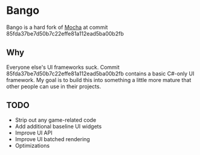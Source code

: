# Bango

Bango is a hard fork of [Mocha](https://github.com/mocha-engine/mocha/) at commit 85fda37be7d50b7c22effe81a112ead5ba00b2fb

## Why

Everyone else's UI frameworks suck.
Commit 85fda37be7d50b7c22effe81a112ead5ba00b2fb contains a basic C#-only UI framework.
My goal is to build this into something a little more mature that other people can use in their projects.

## TODO

- Strip out any game-related code
- Add additional baseline UI widgets
- Improve UI API
- Improve UI batched rendering
- Optimizations
